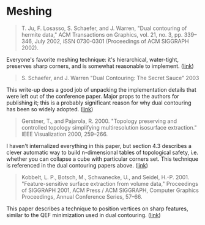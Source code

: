 # Meshing
> T. Ju, F. Losasso, S. Schaefer, and J. Warren,
> "Dual contouring of hermite data,"
> ACM Transactions on Graphics, vol. 21, no. 3, pp. 339– 346,
> July 2002, iSSN 0730-0301 (Proceedings of ACM SIGGRAPH 2002).

Everyone's favorite meshing technique: it's hierarchical, water-tight,
preserves sharp corners, and is somewhat reasonable to implement.
([link](http://www.frankpetterson.com/publications/dualcontour/dualcontour.pdf))

> S. Schaefer, and J. Warren
> "Dual Contouring: The Secret Sauce"
> 2003

This write-up does a good job of unpacking the implementation details that
were left out of the conference paper.  Major props to the authors for
publishing it; this is a probably significant reason for why dual contouring
has been so widely adopted.
([link](https://people.eecs.berkeley.edu/~jrs/meshpapers/SchaeferWarren2.pdf))

> Gerstner, T., and Pajarola, R. 2000.
> "Topology preserving and controlled topology simplifying multiresolution isosurface extraction."
> IEEE Visualization 2000, 259–266.

I haven't internalized everything in this paper, but section 4.3 describes a
clever automatic way to build n-dimensional tables of topological safety, i.e.
whether you can collapse a cube with particular corners set.  This technique
is referenced in the dual contouring papers above.
([link](http://wissrech.ins.uni-bonn.de/research/pub/gerstner/topo.pdf))

> Kobbelt, L. P., Botsch, M., Schwanecke, U., and Seidel, H.-P. 2001.
> "Feature-sensitive surface extraction from volume data,"
> Proceedings of SIGGRAPH 2001, ACM Press / ACM SIGGRAPH,
> Computer Graphics Proceedings, Annual Conference Series, 57–66.

This paper describes a technique to position vertices on sharp features,
similar to the QEF minimization used in dual contouring.
([link](https://www.graphics.rwth-aachen.de/media/papers/feature1.pdf))
